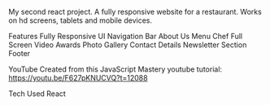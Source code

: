 My second react project. A fully responsive website for a restaurant. Works on hd screens, tablets and mobile devices.

Features
Fully Responsive UI
Navigation Bar
About Us
Menu
Chef
Full Screen Video
Awards
Photo Gallery
Contact Details
Newsletter Section
Footer

YouTube
Created from this JavaScript Mastery youtube tutorial: https://youtu.be/F627pKNUCVQ?t=12088

Tech Used
React
